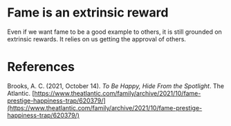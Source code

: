 # Fame is an extrinsic reward

Even if we want fame to be a good example to others, it is still grounded on extrinsic rewards. It relies on us getting the approval of others.

# References

Brooks, A. C. (2021, October 14). *To Be Happy, Hide From the Spotlight*. The Atlantic. [https://www.theatlantic.com/family/archive/2021/10/fame-prestige-happiness-trap/620379/](https://www.theatlantic.com/family/archive/2021/10/fame-prestige-happiness-trap/620379/)

